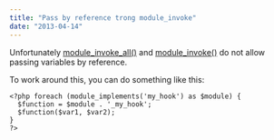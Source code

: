 ```yaml
---
title: "Pass by reference trong module_invoke"
date: "2013-04-14"
---
```


Unfortunately [module_invoke_all()](http://api.drupal.org/api/drupal/includes!module.inc/function/module_invoke_all/7) and [module_invoke()](http://api.drupal.org/api/drupal/includes!module.inc/function/module_invoke/7) do not allow passing variables by reference.

To work around this, you can do something like this:

```
<?php foreach (module_implements('my_hook') as $module) {
  $function = $module . '_my_hook';
  $function($var1, $var2);
}
?>
```
